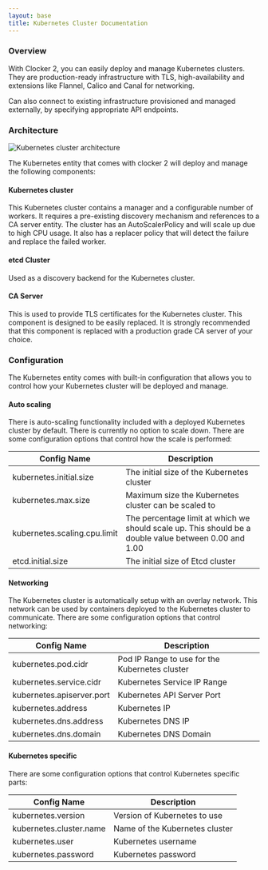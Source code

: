 ```yaml
---
layout: base
title: Kubernetes Cluster Documentation
---
```


### Overview
With Clocker 2, you can easily deploy and manage Kubernetes clusters. They are production-ready infrastructure with TLS, high-availability and extensions like Flannel, Calico and Canal for networking.

Can also connect to existing infrastructure provisioned and managed externally, by specifying appropriate API endpoints.

### Architecture
![Kubernetes cluster architecture]({{site.baseurl}}/assets/images/kubernetes-architecture.png)

The Kubernetes entity that comes with clocker 2 will deploy and manage the following components:

#### Kubernetes cluster
This Kubernetes cluster contains a manager and a configurable number of workers.
It requires a pre-existing discovery mechanism and references to a CA server entity.
The cluster has an AutoScalerPolicy and will scale up due to high CPU usage. It also has a replacer policy that will detect the failure and replace the failed worker.

#### etcd Cluster
Used as a discovery backend for the Kubernetes cluster.

#### CA Server
This is used to provide TLS certificates for the Kubernetes cluster. This component is designed to be easily replaced. It is strongly recommended that this component is replaced with a production grade CA server of your choice.

### Configuration 
The Kubernetes entity comes with built-in configuration that allows you to control how your Kubernetes cluster will be deployed and manage.

#### Auto scaling
There is auto-scaling functionality included with a deployed Kubernetes cluster by default. There is currently no option to scale down. There are some configuration options that control how the scale is performed:

| Config Name                  | Description                                                                                           |
|------------------------------|-------------------------------------------------------------------------------------------------------|
| kubernetes.initial.size      | The initial size of the Kubernetes cluster                                                            |
| kubernetes.max.size          | Maximum size the Kubernetes cluster can be scaled to                                                  |
| kubernetes.scaling.cpu.limit | The percentage limit at which we should scale up. This should be a double value between 0.00 and 1.00 |
| etcd.initial.size            | The initial size of Etcd cluster                                                                      |

#### Networking
The Kubernetes cluster is automatically setup with an overlay network. This network can be used by containers deployed to the Kubernetes cluster to communicate. There are some configuration options that control networking:

| Config Name               | Description                                    |
|---------------------------|------------------------------------------------|
| kubernetes.pod.cidr       | Pod IP Range to use for the Kubernetes cluster |
| kubernetes.service.cidr   | Kubernetes Service IP Range                    |
| kubernetes.apiserver.port | Kubernetes API Server Port                     |
| kubernetes.address        | Kubernetes IP                                  |
| kubernetes.dns.address    | Kubernetes DNS IP                              |
| kubernetes.dns.domain     | Kubernetes DNS Domain                          |

#### Kubernetes specific
There are some configuration options that control Kubernetes specific parts:

| Config Name             | Description                    |
|-------------------------|--------------------------------|
| kubernetes.version      | Version of Kubernetes to use   |
| kubernetes.cluster.name | Name of the Kubernetes cluster |
| kubernetes.user         | Kubernetes username            |
| kubernetes.password     | Kubernetes password            |
